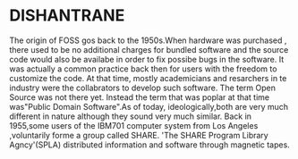 # DISHANTRANE
The origin of FOSS gos back to the 1950s.When hardware was purchased , there used to be no additional charges for bundled software and the source code would also be availabe in order to fix possibe bugs in the software.
It was actually a common practice back then for users with the freedom to customize the code.
At that time, mostly academicians and resarchers in te industry were the collabrators to develop such software.
The term Open Source was not there yet. Instead the term that was poplar at that time was"Public Domain Software".As of today, ideologically,both are very much different in nature although they sound very much similar.
Back in 1955,some users of the IBM701 computer system from Los Angeles ,voluntarily forme a group called SHARE. 'The SHARE Program Library Agncy'(SPLA) distributed information and software through magnetic tapes.
